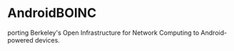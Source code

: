 AndroidBOINC
============

porting Berkeley's Open Infrastructure for Network Computing to Android-powered devices.